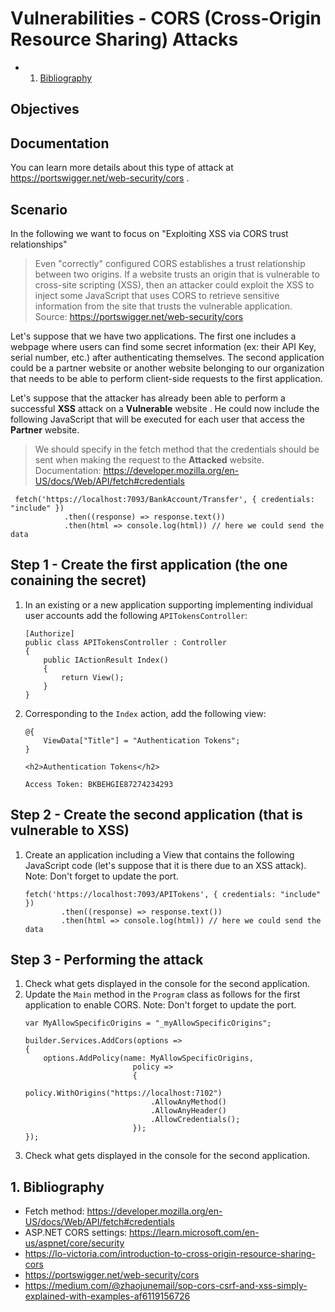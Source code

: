 #  Vulnerabilities - CORS (Cross-Origin Resource Sharing) Attacks

<!-- vscode-markdown-toc -->
* 1. [Bibliography](#Bibliography)

<!-- vscode-markdown-toc-config
	numbering=true
	autoSave=true
	/vscode-markdown-toc-config -->
<!-- /vscode-markdown-toc --> 

## Objectives

## Documentation
You can learn more details about this type of attack at https://portswigger.net/web-security/cors . 

## Scenario
In the following we want to focus on "Exploiting XSS via CORS trust relationships" 

> Even "correctly" configured CORS establishes a trust relationship between two origins. If a website trusts an origin that is vulnerable to cross-site scripting (XSS), then an attacker could exploit the XSS to inject some JavaScript that uses CORS to retrieve sensitive information from the site that trusts the vulnerable application. Source: https://portswigger.net/web-security/cors

Let's suppose that we have two applications. The first one includes a webpage where users can find some secret information (ex: their API Key, serial number, etc.) after authenticating themselves. The second application could be a partner website or another website belonging to our organization that needs to be able to perform client-side requests to the first application.

Let's suppose that the attacker has already been able to perform a successful **XSS** attack on a **Vulnerable** website . He could now include the following JavaScript that will be executed for each user that access the **Partner** website.

> We should specify in the fetch method that the credentials should be sent when making the request to the **Attacked** website. Documentation: https://developer.mozilla.org/en-US/docs/Web/API/fetch#credentials

```
 fetch('https://localhost:7093/BankAccount/Transfer', { credentials: "include" })
            .then((response) => response.text())
            .then(html => console.log(html)) // here we could send the data
```

## Step 1 - Create the first application (the one conaining the secret)
1. In an existing or a new application supporting implementing individual user accounts add the following `APITokensController`:

    ```
    [Authorize]
    public class APITokensController : Controller
    {
        public IActionResult Index()
        {
            return View();
        }
    }
    ```

2. Corresponding to the `Index` action, add the following view:

    ```
    @{
        ViewData["Title"] = "Authentication Tokens";
    }

    <h2>Authentication Tokens</h2>

    Access Token: BKBEHGIE87274234293
    ```
## Step 2 - Create the second application (that is vulnerable to XSS)
1. Create an application including a View that contains the following JavaScript code (let's suppose that it is there due to an XSS attack). Note: Don't forget to update the port.

    ```
    fetch('https://localhost:7093/APITokens', { credentials: "include" })
            .then((response) => response.text())
            .then(html => console.log(html)) // here we could send the data
    ```

## Step 3 - Performing the attack
1. Check what gets displayed in the console for the second application.
2. Update the `Main` method in the `Program` class as follows for the first application to enable CORS. Note: Don't forget to update the port.
    ```
    var MyAllowSpecificOrigins = "_myAllowSpecificOrigins";
    
    builder.Services.AddCors(options =>
    {
        options.AddPolicy(name: MyAllowSpecificOrigins,
                            policy =>
                            {
                                policy.WithOrigins("https://localhost:7102")
                                .AllowAnyMethod()
                                .AllowAnyHeader()
                                .AllowCredentials();
                            });
    });
    ```
3. Check what gets displayed in the console for the second application.


##  1. <a name='Bibliography'></a>Bibliography

- Fetch method: https://developer.mozilla.org/en-US/docs/Web/API/fetch#credentials
- ASP.NET CORS settings: https://learn.microsoft.com/en-us/aspnet/core/security
- https://lo-victoria.com/introduction-to-cross-origin-resource-sharing-cors
- https://portswigger.net/web-security/cors
- https://medium.com/@zhaojunemail/sop-cors-csrf-and-xss-simply-explained-with-examples-af6119156726